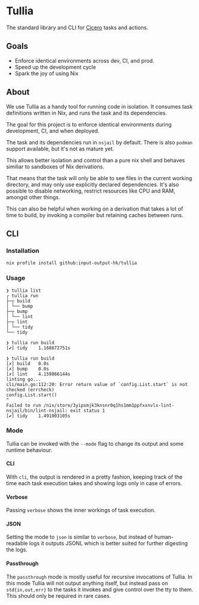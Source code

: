 # Tullia

The standard library and CLI for
[Cicero](https://github.com/input-output-hk/cicero) tasks and actions.

## Goals

* Enforce identical environments across dev, CI, and prod.
* Speed up the development cycle
* Spark the joy of using Nix

## About

We use Tullia as a handy tool for running code in isolation. It consumes task
definitions written in Nix, and runs the task and its dependencies.

The goal for this project is to enforce identical environments during
development, CI, and when deployed.

The task and its dependencies run in `nsjail` by default. There is also
`podman` support available, but it's not as mature yet.

This allows better isolation and control than a pure nix shell and behaves
similiar to sandboxes of Nix derivations.

That means that the task will only be able to see files in the current working
directory, and may only use explicitly declared dependencies. It's also
possible to disable networking, restrict resources like CPU and RAM, amongst
other things.

This can also be helpful when working on a derivation that takes a lot of time
to build, by invoking a compiler but retaining caches between runs.

## CLI

### Installation

    nix profile install github:input-output-hk/tullia

### Usage

    ❯ tullia list
    ┌ tullia run
    ├─┬ build
    │ └── bump
    ├─┬ bump
    │ └── lint
    ├─┬ lint
    │ └── tidy
    └── tidy

    ❯ tullia run build
    [✔] tidy    1.168872751s

    ❯ tullia run build
    [✗] build   0.0s
    [✗] bump    0.0s
    [✗] lint    4.159866144s
    linting go...
    cli/main.go:112:20: Error return value of `config.List.start` is not checked (errcheck)
    config.List.start()
    ^
    Failed to run /nix/store/3yipxmjk3knsnr0q1hs1mm1ppfxxnvlx-lint-nsjail/bin/lint-nsjail: exit status 1
    [✔] tidy    1.491003105s

### Mode

Tullia can be invoked with the `--mode` flag to change its output and some
runtime behaviour.

#### CLI

With `cli`, the output is rendered in a pretty fashion, keeping track of
the time each task execution takes and showing logs only in case of errors.

#### Verbose

Passing `verbose` shows the inner workings of task execution.

#### JSON

Setting the mode to `json` is similar to `verbose`, but instead of
human-readable logs it outputs JSONL which is better suited for further
digesting the logs.

#### Passthrough

The `passthrough` mode is mostly useful for recursive invocations of Tullia. In
this mode Tullia will not output anything itself, but instead pass on
`std{in,out,err}` to the tasks it invokes and give control over the tty to
them. This should only be required in rare cases.

